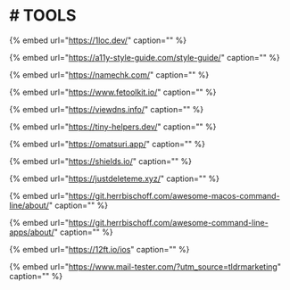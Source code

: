 # \# TOOLS

{% embed url="https://1loc.dev/" caption="" %}

{% embed url="https://a11y-style-guide.com/style-guide/" caption="" %}

{% embed url="https://namechk.com/" caption="" %}

{% embed url="https://www.fetoolkit.io/" caption="" %}

{% embed url="https://viewdns.info/" caption="" %}

{% embed url="https://tiny-helpers.dev/" caption="" %}

{% embed url="https://omatsuri.app/" caption="" %}

{% embed url="https://shields.io/" caption="" %}

{% embed url="https://justdeleteme.xyz/" caption="" %}

{% embed url="https://git.herrbischoff.com/awesome-macos-command-line/about/" caption="" %}

{% embed url="https://git.herrbischoff.com/awesome-command-line-apps/about/" caption="" %}

{% embed url="https://12ft.io/ios" caption="" %}

{% embed url="https://www.mail-tester.com/?utm_source=tldrmarketing" caption="" %}